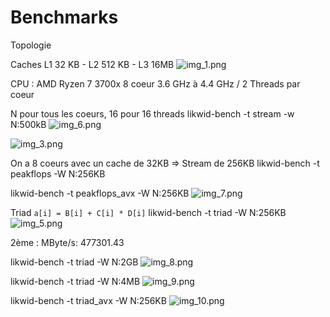 # Benchmarks

Topologie 

Caches
L1 32 KB  - L2 512 KB - L3 16MB
![img_1.png](img_1.png)

CPU : AMD Ryzen 7 3700x 8 coeur 3.6 GHz à 4.4 GHz / 2 Threads par coeur 

N pour tous les coeurs, 16 pour 16 threads
likwid-bench  -t stream -w N:500kB
![img_6.png](img_6.png)


![img_3.png](img_3.png)

On a 8 coeurs avec un cache de 32KB => Stream de 256KB
likwid-bench -t peakflops -W N:256KB

likwid-bench -t peakflops_avx -W N:256KB
![img_7.png](img_7.png)

Triad `a[i] = B[i] + C[i] * D[i]`
likwid-bench -t triad -W N:256KB
![img_5.png](img_5.png)

2ème :
MByte/s:                477301.43
 
 

likwid-bench -t triad -W N:2GB
![img_8.png](img_8.png)


likwid-bench -t triad -W N:4MB
![img_9.png](img_9.png)

likwid-bench -t triad_avx -W N:256KB
![img_10.png](img_10.png)